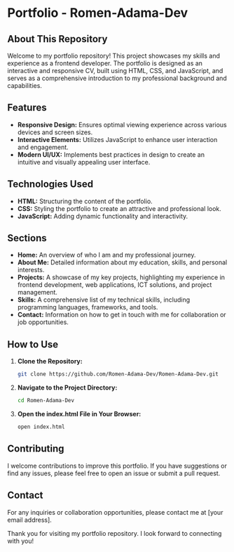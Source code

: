 # Portfolio - Romen-Adama-Dev

## About This Repository

Welcome to my portfolio repository! This project showcases my skills and experience as a frontend developer. The portfolio is designed as an interactive and responsive CV, built using HTML, CSS, and JavaScript, and serves as a comprehensive introduction to my professional background and capabilities.

## Features

- **Responsive Design:** Ensures optimal viewing experience across various devices and screen sizes.
- **Interactive Elements:** Utilizes JavaScript to enhance user interaction and engagement.
- **Modern UI/UX:** Implements best practices in design to create an intuitive and visually appealing user interface.

## Technologies Used

- **HTML:** Structuring the content of the portfolio.
- **CSS:** Styling the portfolio to create an attractive and professional look.
- **JavaScript:** Adding dynamic functionality and interactivity.

## Sections

- **Home:** An overview of who I am and my professional journey.
- **About Me:** Detailed information about my education, skills, and personal interests.
- **Projects:** A showcase of my key projects, highlighting my experience in frontend development, web applications, ICT solutions, and project management.
- **Skills:** A comprehensive list of my technical skills, including programming languages, frameworks, and tools.
- **Contact:** Information on how to get in touch with me for collaboration or job opportunities.

## How to Use

1. **Clone the Repository:**
   ```bash
   git clone https://github.com/Romen-Adama-Dev/Romen-Adama-Dev.git

2. **Navigate to the Project Directory:**
   ```bash
   cd Romen-Adama-Dev

3. **Open the index.html File in Your Browser:**
   ```bash
   open index.html

## Contributing
I welcome contributions to improve this portfolio. If you have suggestions or find any issues, please feel free to open an issue or submit a pull request.

## Contact
For any inquiries or collaboration opportunities, please contact me at [your email address].

Thank you for visiting my portfolio repository. I look forward to connecting with you!